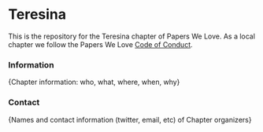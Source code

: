 # Teresina

This is the repository for the Teresina chapter of Papers We Love. As a local chapter we follow the Papers We Love [Code of Conduct](https://github.com/papers-we-love/teresina/blob/master/code-of-conduct.md).

### Information

{Chapter information: who, what, where, when, why}

### Contact

{Names and contact information (twitter, email, etc) of Chapter organizers}
